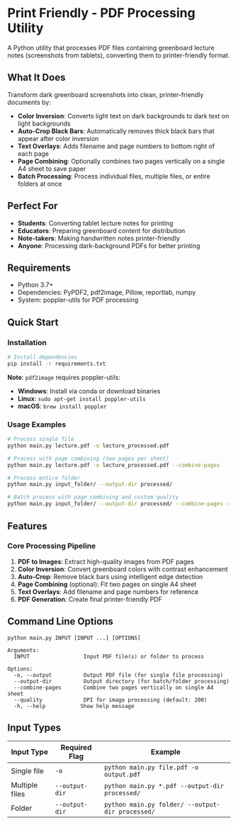 # Print Friendly - PDF Processing Utility

A Python utility that processes PDF files containing greenboard lecture notes (screenshots from tablets), converting them to printer-friendly format.

## What It Does

Transform dark greenboard screenshots into clean, printer-friendly documents by:

- **Color Inversion**: Converts light text on dark backgrounds to dark text on light backgrounds
- **Auto-Crop Black Bars**: Automatically removes thick black bars that appear after color inversion
- **Text Overlays**: Adds filename and page numbers to bottom right of each page
- **Page Combining**: Optionally combines two pages vertically on a single A4 sheet to save paper
- **Batch Processing**: Process individual files, multiple files, or entire folders at once

## Perfect For

- **Students**: Converting tablet lecture notes for printing
- **Educators**: Preparing greenboard content for distribution
- **Note-takers**: Making handwritten notes printer-friendly
- **Anyone**: Processing dark-background PDFs for better printing

## Requirements

- Python 3.7+
- Dependencies: PyPDF2, pdf2image, Pillow, reportlab, numpy
- System: poppler-utils for PDF processing

## Quick Start

### Installation

```bash
# Install dependencies
pip install -r requirements.txt
```

**Note**: `pdf2image` requires poppler-utils:

- **Windows**: Install via conda or download binaries
- **Linux**: `sudo apt-get install poppler-utils`
- **macOS**: `brew install poppler`

### Usage Examples

```bash
# Process single file
python main.py lecture.pdf -o lecture_processed.pdf

# Process with page combining (two pages per sheet)
python main.py lecture.pdf -o lecture_processed.pdf --combine-pages

# Process entire folder
python main.py input_folder/ --output-dir processed/

# Batch process with page combining and custom quality
python main.py input_folder/ --output-dir processed/ --combine-pages --quality 300
```

## Features

### Core Processing Pipeline

1. **PDF to Images**: Extract high-quality images from PDF pages
2. **Color Inversion**: Convert greenboard colors with contrast enhancement
3. **Auto-Crop**: Remove black bars using intelligent edge detection
4. **Page Combining** (optional): Fit two pages on single A4 sheet
5. **Text Overlays**: Add filename and page numbers for reference
6. **PDF Generation**: Create final printer-friendly PDF

## Command Line Options

```
python main.py INPUT [INPUT ...] [OPTIONS]

Arguments:
  INPUT                 Input PDF file(s) or folder to process

Options:
  -o, --output          Output PDF file (for single file processing)
  --output-dir          Output directory (for batch/folder processing)
  --combine-pages       Combine two pages vertically on single A4 sheet
  --quality             DPI for image processing (default: 200)
  -h, --help           Show help message
```

## Input Types

| Input Type     | Required Flag  | Example                                          |
| -------------- | -------------- | ------------------------------------------------ |
| Single file    | `-o`           | `python main.py file.pdf -o output.pdf`          |
| Multiple files | `--output-dir` | `python main.py *.pdf --output-dir processed/`   |
| Folder         | `--output-dir` | `python main.py folder/ --output-dir processed/` |
